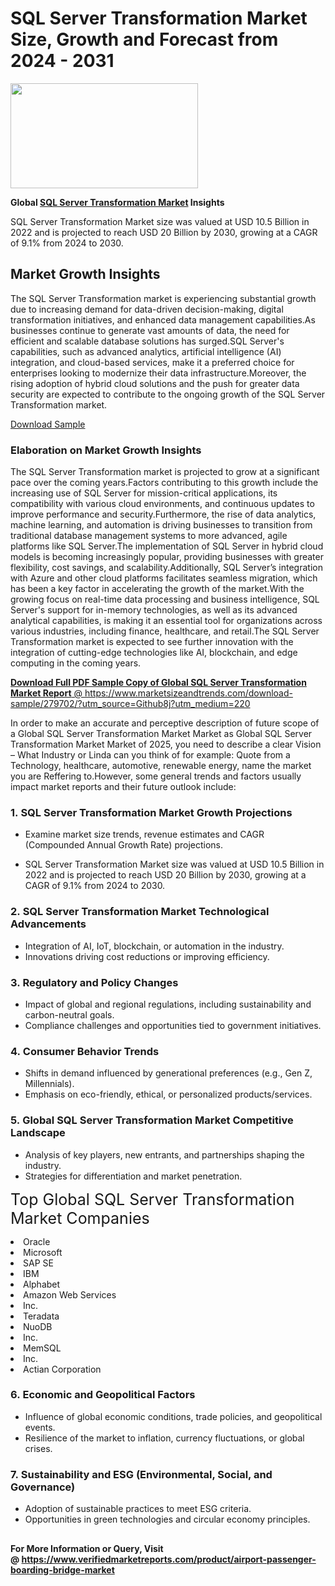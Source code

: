 <H1>SQL Server Transformation Market Size, Growth and Forecast from 2024 - 2031</H1><img class="aligncenter size-medium wp-image-584254" src="https://thirdeyenews.in/wp-content/uploads/2024/09/Global-Market-Research-300x168.jpeg" alt="" width="300" height="168" /><p><strong>Global&nbsp;<a href="https://www.marketsizeandtrends.com/download-sample/279702/?utm_source=Github8j?utm_medium=220">SQL Server Transformation Market</a> Insights</strong></p><p>SQL Server Transformation Market size was valued at USD 10.5 Billion in 2022 and is projected to reach USD 20 Billion by 2030, growing at a CAGR of 9.1% from 2024 to 2030.</p><p><!DOCTYPE html> <html lang="en"> <head> <meta charset="UTF-8"> <meta name="viewport" content="width=device-width, initial-scale=1.0"> <title>SQL Server Transformation Market Growth Insights</title> </head> <body> <h2>Market Growth Insights</h2> <p>The SQL Server Transformation market is experiencing substantial growth due to increasing demand for data-driven decision-making, digital transformation initiatives, and enhanced data management capabilities.As businesses continue to generate vast amounts of data, the need for efficient and scalable database solutions has surged.SQL Server's capabilities, such as advanced analytics, artificial intelligence (AI) integration, and cloud-based services, make it a preferred choice for enterprises looking to modernize their data infrastructure.Moreover, the rising adoption of hybrid cloud solutions and the push for greater data security are expected to contribute to the ongoing growth of the SQL Server Transformation market.</p> <p><a href="#">Download Sample</a></p> <h3>Elaboration on Market Growth Insights</h3> <p>The SQL Server Transformation market is projected to grow at a significant pace over the coming years.Factors contributing to this growth include the increasing use of SQL Server for mission-critical applications, its compatibility with various cloud environments, and continuous updates to improve performance and security.Furthermore, the rise of data analytics, machine learning, and automation is driving businesses to transition from traditional database management systems to more advanced, agile platforms like SQL Server.The implementation of SQL Server in hybrid cloud models is becoming increasingly popular, providing businesses with greater flexibility, cost savings, and scalability.Additionally, SQL Server’s integration with Azure and other cloud platforms facilitates seamless migration, which has been a key factor in accelerating the growth of the market.With the growing focus on real-time data processing and business intelligence, SQL Server's support for in-memory technologies, as well as its advanced analytical capabilities, is making it an essential tool for organizations across various industries, including finance, healthcare, and retail.The SQL Server Transformation market is expected to see further innovation with the integration of cutting-edge technologies like AI, blockchain, and edge computing in the coming years.</p> <p><a href="#"></p><p><span class=""><strong>Download Full PDF Sample Copy of Global SQL Server Transformation Market Report</strong> @ <a href="https://www.marketsizeandtrends.com/download-sample/279702/?utm_source=Github8j?utm_medium=220" target="_blank">https://www.marketsizeandtrends.com/download-sample/279702/?utm_source=Github8j?utm_medium=220</a></span></p><p>In order to make an accurate and perceptive description of future scope of a Global&nbsp;SQL Server Transformation Market Market as Global&nbsp;SQL Server Transformation Market Market of 2025, you need to describe a clear Vision &ndash; What Industry or Linda can you think of for example: Quote from a Technology, healthcare, automotive, renewable energy, name the market you are Reffering to.However, some general trends and factors usually impact market reports and their future outlook include:</p><h3>1.&nbsp;<strong>SQL Server Transformation Market Growth Projections</strong></h3><ul><li>Examine market size trends, revenue estimates and CAGR (Compounded Annual Growth Rate) projections.</li><li><p>SQL Server Transformation Market size was valued at USD 10.5 Billion in 2022 and is projected to reach USD 20 Billion by 2030, growing at a CAGR of 9.1% from 2024 to 2030.</p></li></ul><h3>2.&nbsp;<strong>SQL Server Transformation Market Technological Advancements</strong></h3><ul><li>Integration of AI, IoT, blockchain, or automation in the industry.</li><li>Innovations driving cost reductions or improving efficiency.</li></ul><h3>3.&nbsp;<strong>Regulatory and Policy Changes</strong></h3><ul><li>Impact of global and regional regulations, including sustainability and carbon-neutral goals.</li><li>Compliance challenges and opportunities tied to government initiatives.</li></ul><h3>4.&nbsp;<strong>Consumer Behavior Trends</strong></h3><ul><li>Shifts in demand influenced by generational preferences (e.g., Gen Z, Millennials).</li><li>Emphasis on eco-friendly, ethical, or personalized products/services.</li></ul><h3>5.&nbsp;<strong>Global SQL Server Transformation Market Competitive Landscape</strong></h3><ul><li>Analysis of key players, new entrants, and partnerships shaping the industry.</li><li>Strategies for differentiation and market penetration.</li></ul><p data-pm-slice="1 1 []"><span style="color: inherit; font-family: inherit; font-size: 25px;">Top Global SQL Server Transformation Market Companies</span></p><div class="" data-test-id=""><p><li>Oracle</li><li> Microsoft</li><li> SAP SE</li><li> IBM</li><li> Alphabet</li><li> Amazon Web Services</li><li> Inc.</li><li> Teradata</li><li> NuoDB</li><li> Inc.</li><li> MemSQL</li><li> Inc.</li><li> Actian Corporation</li></p></div><h3>6.&nbsp;<strong>Economic and Geopolitical Factors</strong></h3><ul><li>Influence of global economic conditions, trade policies, and geopolitical events.</li><li>Resilience of the market to inflation, currency fluctuations, or global crises.</li></ul><h3>7.&nbsp;<strong>Sustainability and ESG (Environmental, Social, and Governance)</strong></h3><ul><li>Adoption of sustainable practices to meet ESG criteria.</li><li>Opportunities in green technologies and circular economy principles.</li></ul><h2><strong style="font-size: 14px;">For More Information or Query, Visit @&nbsp;</strong><a style="background-color: #ffffff; font-size: 14px;" href="https://www.marketsizeandtrends.com/report/sql-server-transformation-market/" target="_blank">https://www.verifiedmarketreports.com/product/airport-passenger-boarding-bridge-market</a></h2>